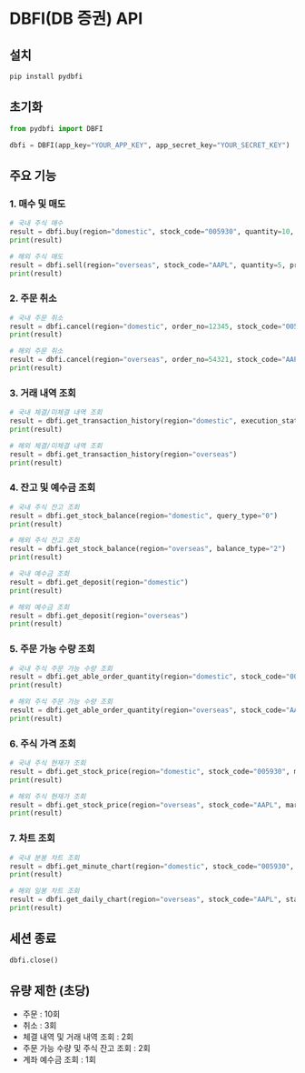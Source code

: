# DBFI(DB 증권) API

## 설치

```bash
pip install pydbfi
```

## 초기화

```python
from pydbfi import DBFI

dbfi = DBFI(app_key="YOUR_APP_KEY", app_secret_key="YOUR_SECRET_KEY")
```

## 주요 기능

### 1. 매수 및 매도

```python
# 국내 주식 매수
result = dbfi.buy(region="domestic", stock_code="005930", quantity=10, price=50000)
print(result)

# 해외 주식 매도
result = dbfi.sell(region="overseas", stock_code="AAPL", quantity=5, price=150.0)
print(result)
```

### 2. 주문 취소

```python
# 국내 주문 취소
result = dbfi.cancel(region="domestic", order_no=12345, stock_code="005930", quantity=10)
print(result)

# 해외 주문 취소
result = dbfi.cancel(region="overseas", order_no=54321, stock_code="AAPL", quantity=5)
print(result)
```

### 3. 거래 내역 조회

```python
# 국내 체결/미체결 내역 조회
result = dbfi.get_transaction_history(region="domestic", execution_status="0")
print(result)

# 해외 체결/미체결 내역 조회
result = dbfi.get_transaction_history(region="overseas")
print(result)
```

### 4. 잔고 및 예수금 조회

```python
# 국내 주식 잔고 조회
result = dbfi.get_stock_balance(region="domestic", query_type="0")
print(result)

# 해외 주식 잔고 조회
result = dbfi.get_stock_balance(region="overseas", balance_type="2")
print(result)

# 국내 예수금 조회
result = dbfi.get_deposit(region="domestic")
print(result)

# 해외 예수금 조회
result = dbfi.get_deposit(region="overseas")
print(result)
```

### 5. 주문 가능 수량 조회

```python
# 국내 주식 주문 가능 수량 조회
result = dbfi.get_able_order_quantity(region="domestic", stock_code="005930", price=50000, order_type="2")
print(result)

# 해외 주식 주문 가능 수량 조회
result = dbfi.get_able_order_quantity(region="overseas", stock_code="AAPL", price=150.0, trx_type="2")
print(result)
```

### 6. 주식 가격 조회

```python
# 국내 주식 현재가 조회
result = dbfi.get_stock_price(region="domestic", stock_code="005930", market_code="J")
print(result)

# 해외 주식 현재가 조회
result = dbfi.get_stock_price(region="overseas", stock_code="AAPL", market_code="FY")
print(result)
```

### 7. 차트 조회
```python
# 국내 분봉 차트 조회
result = dbfi.get_minute_chart(region="domestic", stock_code="005930", start_date="20230101", time_interval="60", market_code="J")
print(result)

# 해외 일봉 차트 조회
result = dbfi.get_daily_chart(region="overseas", stock_code="AAPL", start_date="20230101", end_date="20230131", market_code="FY")
print(result)
```

## 세션 종료

```python
dbfi.close()
```

## 유량 제한 (초당)

- 주문 : 10회
- 취소 : 3회
- 체결 내역 및 거래 내역 조회 : 2회
- 주문 가능 수량 및 주식 잔고 조회 : 2회
- 계좌 예수금 조회 : 1회
